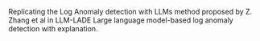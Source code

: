 Replicating the Log Anomaly detection with LLMs method proposed by Z. Zhang et al in LLM-LADE Large language model-based log anomaly detection with
explanation.
